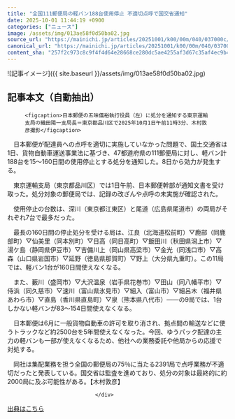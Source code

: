 ```yaml
---
title: "全国111郵便局の軽バン188台使用停止 不適切点呼で国交省通知"
date: 2025-10-01 11:44:19 +0900
categories: ["ニュース"]
image: /assets/img/013ae58f0d50ba02.jpg
source_url: "https://mainichi.jp/articles/20251001/k00/00m/040/037000c/"
canonical_url: "https://mainichi.jp/articles/20251001/k00/00m/040/037000c/"
content_sha: "257f2c973c8c9f4f4d64e28668ce280dc5ae4255af3d67c35af4ec9b4693c70d"
---
```


![記事イメージ]({{ site.baseurl }}/assets/img/013ae58f0d50ba02.jpg)

## 記事本文（自動抽出）
<div><section class="articledetail-body" id="articledetail-body">




<div class="articledetail-image-left">
  <figure>
    
    <figcaption>日本郵便の五味儀裕執行役員（左）に処分を通知する東京運輸支局の織田陽一支局長＝東京都品川区で2025年10月1日午前11時3分、木村敦彦撮影</figcaption>
    
  </figure>
</div>

<p>　日本郵便が配達員への点呼を適切に実施していなかった問題で、国土交通省は1日、貨物自動車運送事業法に基づき、47都道府県の111郵便局に対し、軽バン計188台を15～160日間の使用停止とする処分を通知した。8日から効力が発生する。</p>

<p>　東京運輸支局（東京都品川区）では1日午前、日本郵便幹部が通知文書を受け取った。処分対象の郵便局では、記録の改ざんや点呼の未実施が確認された。</p>

	


<p>　使用停止の台数は、深川（東京都江東区）と尾道（広島県尾道市）の両局がそれぞれ7台で最多だった。</p>

<p>　最長の160日間の停止処分を受ける局は、江良（北海道松前町）▽鹿部（同鹿部町）▽仙美里（同本別町）▽日高（同日高町）▽飯田川（秋田県潟上市）▽湯ケ島（静岡県伊豆市）▽吉備川上（岡山県高梁市）▽金光（同浅口市）▽高森（山口県岩国市）▽延野（徳島県那賀町）▽野上（大分県九重町）。この11局では、軽バン1台が160日間使えなくなる。</p>

<p>　また、藪川（盛岡市）▽大沢温泉（岩手県花巻市）▽田山（同八幡平市）▽侍浜（同久慈市）▽速川（富山県氷見市）▽細入（富山市）▽細呂木（福井県あわら市）▽直島（香川県直島町）▽泉（熊本県八代市）――の9局では、1台しかない軽バンが83～154日間使えなくなる。</p>

	


<p>　日本郵便は6月に一般貨物自動車の許可を取り消され、拠点間の輸送などに使うトラックなど約2500台を5年間使えなくなった。今回、ゆうパック配達の主力の軽バンも一部が使えなくなるため、他社への業務委託や他局からの応援で対処する。</p>

<p>　同社は集配業務を担う全国の郵便局の75％に当たる2391局で点呼業務が不適切だったと発表している。国交省は監査を進めており、処分の対象は最終的に約2000局に及ぶ可能性がある。【木村敦彦】</p>


</section>






								</div>

[出典はこちら](https://mainichi.jp/articles/20251001/k00/00m/040/037000c/)
